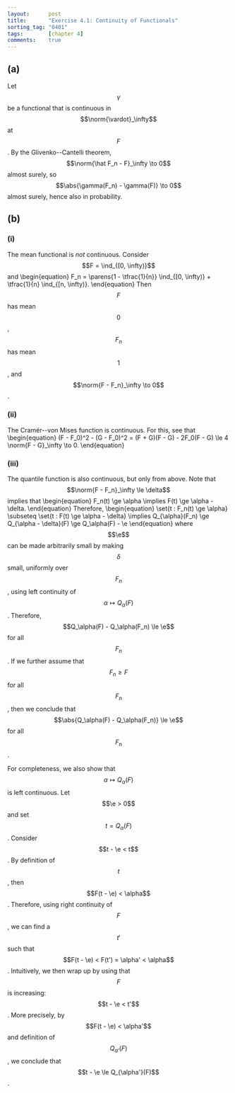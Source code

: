 ```yaml
---
layout:      post
title:       "Exercise 4.1: Continuity of Functionals"
sorting_tag: "0401"
tags:        [chapter 4]
comments:    true
---
```


## (a)
Let $$\gamma$$ be a functional that is continuous in $$\norm{\vardot}_\infty$$ at $$F$$.
By the Glivenko--Cantelli theorem, $$\norm{\hat F_n - F}_\infty \to 0$$ almost surely, so $$\abs{\gamma(F_n) - \gamma(F)} \to 0$$ almost surely, hence also in probability.

## (b)
### (i)
The mean functional is *not* continuous.
Consider $$F = \ind_{[0, \infty)}$$ and
\begin{equation}
    F_n
    =
        \parens{1 - \tfrac{1}{n}} \ind_{[0, \infty)}
        +  \tfrac{1}{n} \ind_{[n, \infty)}.
\end{equation}
Then $$F$$ has mean $$0$$, $$F_n$$ has mean $$1$$, and $$\norm{F - F_n}_\infty \to 0$$.

### (ii)
The Cramér--von Mises function is continuous.
For this, see that
\begin{equation}
    (F - F_0)^2 - (G - F_0)^2
    = (F + G)(F - G) - 2F_0(F - G)
    \le 4 \norm{F - G}_\infty
    \to 0.
\end{equation}

### (iii)
The quantile function is also continuous, but only from above.
Note that $$\norm{F - F_n}_\infty \le \delta$$ implies that
\begin{equation}
    F_n(t) \ge \alpha \implies F(t) \ge \alpha - \delta.
\end{equation}
Therefore,
\begin{equation}
    \set{t : F_n(t) \ge \alpha} \subseteq \set{t : F(t) \ge \alpha - \delta}
    \implies
    Q_{\alpha}(F_n) \ge Q_{\alpha - \delta}(F) \ge Q_\alpha(F) - \e
\end{equation}
where $$\e$$ can be made arbitrarily small by making $$\delta$$ small, uniformly over $$F_n$$, using left continuity of $$\alpha \mapsto Q_\alpha(F)$$.
Therefore, $$Q_\alpha(F) - Q_\alpha(F_n) \le \e$$ for all $$F_n$$.
If we further assume that $$F_n \ge F$$ for all $$F_n$$, then we conclude that $$\abs{Q_\alpha(F) - Q_\alpha(F_n)} \le \e$$ for all $$F_n$$.

For completeness, we also show that $$\alpha \mapsto Q_\alpha(F)$$ is left continuous.
Let $$\e > 0$$ and set $$t = Q_\alpha(F)$$.
Consider $$t - \e < t$$.
By definition of $$t$$, then $$F(t - \e) < \alpha$$.
Therefore, using right continuity of $$F$$, we can find a $$t'$$ such that $$F(t - \e) < F(t') = \alpha' < \alpha$$.
Intuitively, we then wrap up by using that $$F$$ is increasing: $$t - \e < t'$$.
More precisely, by $$F(t - \e) < \alpha'$$ and definition of $$Q_{\alpha'}(F)$$, we conclude that $$t - \e \le Q_{\alpha'}(F)$$.
